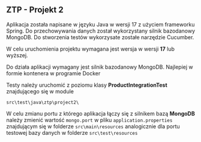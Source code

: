 ## ZTP - Projekt 2 

Aplikacja została napisane w języku Java w wersji 17 z użyciem frameworku Spring.
Do przechowywania danych został wykorzystany silnik bazodanowy MongoDB. Do stworzenia testów wykorzysate 
zostałe narzędzie Cucumber.

W celu uruchomienia projektu wymagana jest wersja w wersji **17** lub wyższej.

Do działa aplikacji wymagany jest silnik bazodanowy MongoDB. Najlepiej w formie kontenera w programie
Docker

Testy należy uruchomić z poziomu klasy **ProductIntegrationTest** znajdującego się w module

``src\test\java\ztp\project2\``

W celu zmianu portu z którego aplikacja łączy się z silnikem bazą **MongoDB**
należy zmienić wartość ``mongo.port`` w pliku ``application.properties`` znajdującym się w folderze
``src\main\resources`` analogicznie dla portu testowej bazy danych w folderze
``src\test\resources``